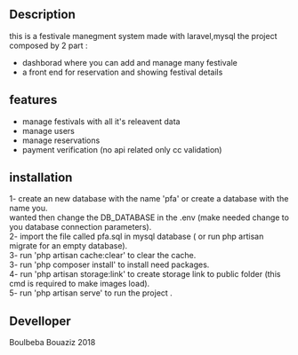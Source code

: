 ## Description
this is a festivale manegment system made with laravel,mysql 
the project composed by 2 part :
- dashborad where you can add and manage many festivale
- a front end for reservation and showing festival details
## features
- manage festivals with all it's releavent data 
- manage users
- manage reservations
- payment verification (no api related only cc validation)
## installation
1- create an new database with the name 'pfa' or create a database with the name you.  
wanted then change the DB_DATABASE in the .env (make needed change to you database connection parameters).  
2- import the file called pfa.sql in mysql database ( or run php artisan migrate for an empty database).  
3- run 'php artisan cache:clear' to clear the cache.  
3- run 'php composer install' to install need packages.  
4- run 'php artisan storage:link' to create storage link to public folder (this cmd is required to make images load).  
5- run 'php artisan serve' to run the project .  
## Develloper  
Boulbeba Bouaziz 2018
